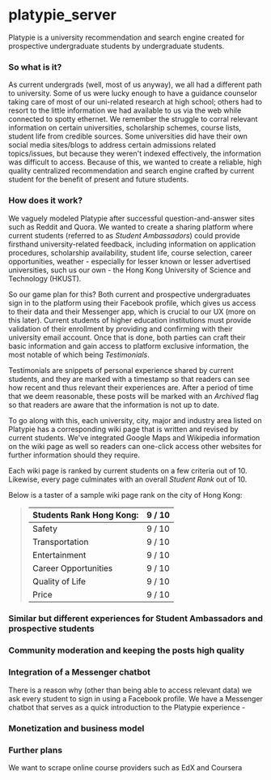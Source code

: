 # platypie_server
Platypie is a university recommendation and search engine created for prospective undergraduate students by undergraduate students. 

### So what is it?
As current undergrads (well, most of us anyway), we all had a different path to university. Some of us were lucky enough to have a guidance counselor taking care of most of our uni-related research at high school; others had to resort to the little information we had available to us via the web while connected to spotty ethernet. We remember the struggle to corral relevant information on certain universities, scholarship schemes, course lists, student life from credible sources. Some universities did have their own social media sites/blogs to address certain admissions related topics/issues, but because they weren't indexed effectively, the information was difficult to access. Because of this, we wanted to create a reliable, high quality centralized recommendation and search engine crafted by current student for the benefit of present and future students.

### How does it work?
We vaguely modeled Platypie after successful question-and-answer sites such as Reddit and Quora. We wanted to create a sharing platform where current students (referred to as _Student Ambassadors_) could provide firsthand university-related feedback, including information on application procedures, scholarship availability, student life, course selection, career opportunities, weather - especially for lesser known or lesser advertised universities, such us our own - the Hong Kong University of Science and Technology (HKUST). 

So our game plan for this? Both current and prospective undergraduates sign in to the platform using their Facebook profile, which gives us access to their data and their Messenger app, which is crucial to our UX (more on this later). Current students of higher education institutions must provide validation of their enrollment by providing and confirming with their university email account. Once that is done, both parties can craft their basic information and gain access to platform exclusive information, the most notable of which being _Testimonials_.

Testimonials are snippets of personal experience shared by current students, and they are marked with a timestamp so that readers can see how recent and thus relevant their experiences are. After a period of time that we deem reasonable, these posts will be marked with an _Archived_ flag so that readers are aware that the information is not up to date.

To go along with this, each university, city, major and industry area listed on Platypie has a corresponding wiki page that is written and revised by current students. We've integrated Google Maps and Wikipedia information on the wiki page as well so readers can one-click access other websites for further information should they require.

Each wiki page is ranked by current students on a few criteria out of 10. Likewise, every page culminates with an overall _Student Rank_ out of 10.

Below is a taster of a sample wiki page rank on the city of Hong Kong:
> |Students Rank Hong Kong: | 9 / 10|
> |----------------|--------------|
> |Safety | 9 / 10|
> |Transportation | 9 / 10|
> |Entertainment | 9 / 10 |
> |Career Opportunities	|	9 / 10|
> |Quality of Life | 9 / 10|
> |Price | 9 / 10|

### Similar but different experiences for Student Ambassadors and prospective students


### Community moderation and keeping the posts high quality

### Integration of a Messenger chatbot
There is a reason why (other than being able to access relevant data) we ask every student to sign in using a Facebook profile. We have a Messenger chatbot that serves as a quick introduction to the Platypie experience - 

### Monetization and business model

### Further plans
We want to scrape online course providers such as EdX and Coursera 
